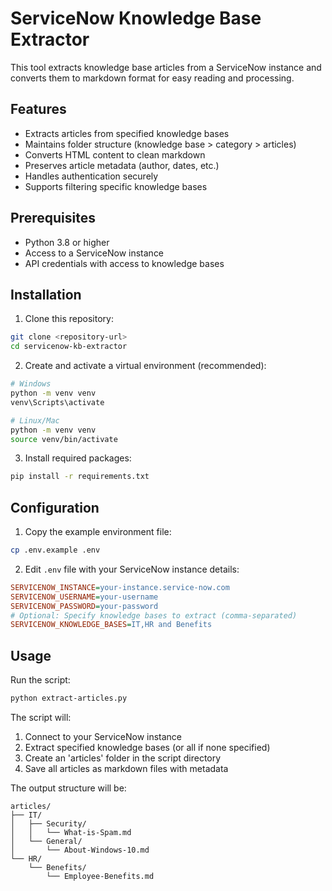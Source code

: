 # ServiceNow Knowledge Base Extractor

This tool extracts knowledge base articles from a ServiceNow instance and converts them to markdown format for easy reading and processing.

## Features

- Extracts articles from specified knowledge bases
- Maintains folder structure (knowledge base > category > articles)
- Converts HTML content to clean markdown
- Preserves article metadata (author, dates, etc.)
- Handles authentication securely
- Supports filtering specific knowledge bases

## Prerequisites

- Python 3.8 or higher
- Access to a ServiceNow instance
- API credentials with access to knowledge bases

## Installation

1. Clone this repository:

```bash
git clone <repository-url>
cd servicenow-kb-extractor
```

2. Create and activate a virtual environment (recommended):

```bash
# Windows
python -m venv venv
venv\Scripts\activate

# Linux/Mac
python -m venv venv
source venv/bin/activate
```

3. Install required packages:

```bash
pip install -r requirements.txt
```

## Configuration

1. Copy the example environment file:

```bash
cp .env.example .env
```

2. Edit `.env` file with your ServiceNow instance details:

```ini
SERVICENOW_INSTANCE=your-instance.service-now.com
SERVICENOW_USERNAME=your-username
SERVICENOW_PASSWORD=your-password
# Optional: Specify knowledge bases to extract (comma-separated)
SERVICENOW_KNOWLEDGE_BASES=IT,HR and Benefits
```

## Usage

Run the script:

```bash
python extract-articles.py
```

The script will:
1. Connect to your ServiceNow instance
2. Extract specified knowledge bases (or all if none specified)
3. Create an 'articles' folder in the script directory
4. Save all articles as markdown files with metadata

The output structure will be:

```
articles/
├── IT/
│   ├── Security/
│   │   └── What-is-Spam.md
│   └── General/
│       └── About-Windows-10.md
└── HR/
    └── Benefits/
        └── Employee-Benefits.md
```
